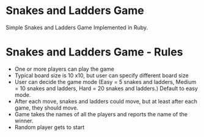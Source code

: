 Snakes and Ladders Game
=======================

Simple Snakes and Ladders Game Implemented in Ruby. 

Snakes and Ladders Game - Rules
===============================

* One or more players can play the game
* Typical board size is 10 x10, but user can specify different board size
* User can decide the game mode (Easy = 5 snakes and ladders, Medium = 10 snakes and ladders, Hard = 20 snakes and ladders.) Default to easy mode.
* After each move, snakes and ladders could move, but at least after each game, they should move.
* Game takes the names of all the players and reports the name of the winner.
* Random player gets to start
